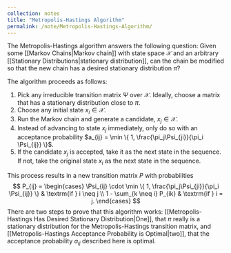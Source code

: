 ```yaml
---
collection: notes
title: "Metropolis-Hastings Algorithm"
permalink: /note/Metropolis-Hastings-Algorithm/
---
```

The Metropolis-Hastings algorithm answers the following question: Given some [[Markov Chains|Markov chain]] with state space $\mathcal{X}$ and an arbitrary [[Stationary Distributions|stationary distribution]], can the chain be modified so that the new chain has a desired stationary distribution $\pi$?

The algorithm proceeds as follows:

1. Pick any irreducible transition matrix $\Psi$ over $\mathcal{X}$. Ideally, choose a matrix that has a stationary distribution close to $\pi$.
2. Choose any initial state $x_i \in \mathcal{X}$.
3. Run the Markov chain and generate a candidate, $x_j \in \mathcal{X}$.
4. Instead of advancing to state $x_j$ immediately, only do so with an acceptance probability $a_{ij} = \min \{ 1, \frac{\pi_j\Psi_{ji}}{\pi_i \Psi_{ij}} \}$.
5. If the candidate $x_j$ is accepted, take it as the next state in the sequence. If not, take the original state $x_i$ as the next state in the sequence.

This process results in a new transition matrix $P$ with probabilities
$$
P_{ij} = 
\begin{cases}
\Psi_{ij} \cdot \min \{ 1, \frac{\pi_j\Psi_{ji}}{\pi_i \Psi_{ij}} \} & \textrm{if } i \neq j  \\
1 - \sum_{k \neq i} P_{ik} & \textrm{if } i = j.
\end{cases}
$$
There are two steps to prove that this algorithm works: [[Metropolis-Hastings Has Desired Stationary Distribution|One]], that $\pi$ really is a stationary distribution for the Metropolis-Hastings transition matrix, and [[Metropolis-Hastings Acceptance Probability is Optimal|two]], that the acceptance probability $a_{ij}$ described here is optimal.
